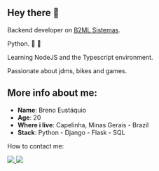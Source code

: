 ## Hey there  &#129327;


Backend developer on <a href="https://b2ml.com.br">B2ML Sistemas</a>.  

Python. &#128013; &#128154;

Learning NodeJS and the Typescript environment.

Passionate about jdms, bikes and games.


## More info about me:

* **Name**: Breno Eustáquio
* **Age**: 20
* **Where i live**: Capelinha, Minas Gerais - Brazil
* **Stack**: Python - Django - Flask - SQL 

How to contact me: <div>

<a href ='mailto:brenocastro.programador@gmail.com'> <img src="https://img.shields.io/badge/Gmail-D14836?style=for-the-badge&logo=gmail&logoColor=white" target="_blank">
</a>
<a href="https://www.linkedin.com/in/breno-eust%C3%A1quio//" target="_blank"><img src="https://img.shields.io/badge/-LinkedIn-%230077B5?style=for-the-badge&logo=linkedin&logoColor=white" target="_blank">
</a> 
 


     
